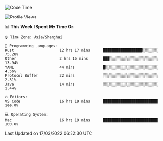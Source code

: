 <!--START_SECTION:waka-->
![Code Time](http://img.shields.io/badge/Code%20Time-1%2C093%20hrs%2055%20mins-blue)

![Profile Views](http://img.shields.io/badge/Profile%20Views-2-blue)

📊 **This Week I Spent My Time On** 

```text
⌚︎ Time Zone: Asia/Shanghai

💬 Programming Languages: 
Rust                     12 hrs 17 mins      ██████████████████░░░░░░░   75.28% 
Other                    2 hrs 16 mins       ███░░░░░░░░░░░░░░░░░░░░░░   13.94% 
YAML                     44 mins             █░░░░░░░░░░░░░░░░░░░░░░░░   4.56% 
Protocol Buffer          22 mins             ░░░░░░░░░░░░░░░░░░░░░░░░░   2.31% 
Java                     14 mins             ░░░░░░░░░░░░░░░░░░░░░░░░░   1.44%

🔥 Editors: 
VS Code                  16 hrs 19 mins      █████████████████████████   100.0%

💻 Operating System: 
Mac                      16 hrs 19 mins      █████████████████████████   100.0%

```


 Last Updated on 17/03/2022 06:32:30 UTC
<!--END_SECTION:waka-->
